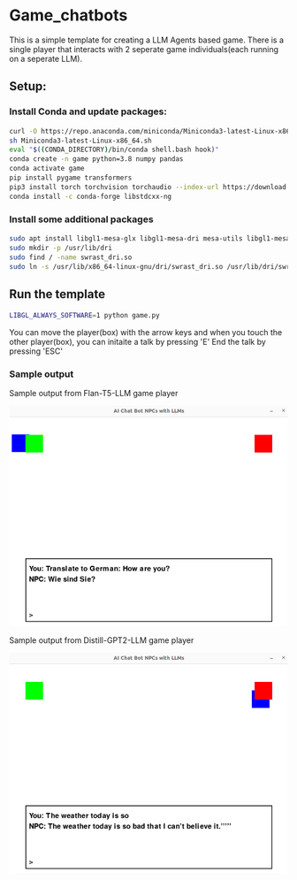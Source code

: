 # Game_chatbots

This is a simple template for creating a LLM Agents based game. 
There is a single player that interacts with 2 seperate game individuals(each running on a seperate LLM).

## Setup:


### Install Conda and update packages:

```bash
curl -O https://repo.anaconda.com/miniconda/Miniconda3-latest-Linux-x86_64.sh
sh Miniconda3-latest-Linux-x86_64.sh
eval "$((CONDA_DIRECTORY)/bin/conda shell.bash hook)"
conda create -n game python=3.8 numpy pandas
conda activate game
pip install pygame transformers
pip3 install torch torchvision torchaudio --index-url https://download.pytorch.org/whl/cpu
conda install -c conda-forge libstdcxx-ng
```

### Install some additional packages

```bash
sudo apt install libgl1-mesa-glx libgl1-mesa-dri mesa-utils libgl1-mesa-swx11 mesa-va-drivers mesa-vdpau-drivers libglu1-mesa
sudo mkdir -p /usr/lib/dri
sudo find / -name swrast_dri.so
sudo ln -s /usr/lib/x86_64-linux-gnu/dri/swrast_dri.so /usr/lib/dri/swrast_dri.so
```

## Run the template
```bash
LIBGL_ALWAYS_SOFTWARE=1 python game.py
```

You can move the player(box) with the arrow keys and when you touch the other player(box), you can initaite a talk by pressing 'E'
End the talk by pressing 'ESC'

### Sample output

Sample output from Flan-T5-LLM game player

![Chatbot Example](images/flan.png)

Sample output from Distill-GPT2-LLM game player

![Chatbot Example](images/distillgpt2.png)